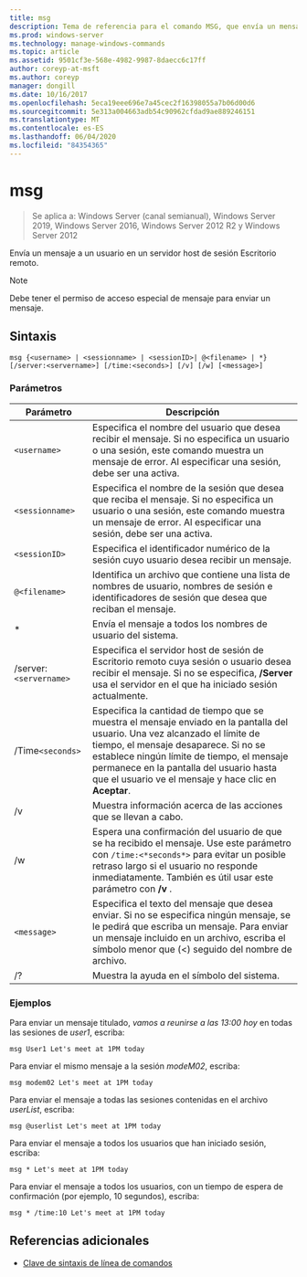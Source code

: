 ```yaml
---
title: msg
description: Tema de referencia para el comando MSG, que envía un mensaje a un usuario en un servidor host de sesión Escritorio remoto
ms.prod: windows-server
ms.technology: manage-windows-commands
ms.topic: article
ms.assetid: 9501cf3e-568e-4982-9987-8daecc6c17ff
author: coreyp-at-msft
ms.author: coreyp
manager: dongill
ms.date: 10/16/2017
ms.openlocfilehash: 5eca19eee696e7a45cec2f16398055a7b06d00d6
ms.sourcegitcommit: 5e313a004663adb54c90962cfdad9ae889246151
ms.translationtype: MT
ms.contentlocale: es-ES
ms.lasthandoff: 06/04/2020
ms.locfileid: "84354365"
---
```

# <a name="msg"></a>msg

> Se aplica a: Windows Server (canal semianual), Windows Server 2019, Windows Server 2016, Windows Server 2012 R2 y Windows Server 2012

Envía un mensaje a un usuario en un servidor host de sesión Escritorio remoto.

> [!NOTE]
> Debe tener el permiso de acceso especial de mensaje para enviar un mensaje.

## <a name="syntax"></a>Sintaxis

```
msg {<username> | <sessionname> | <sessionID>| @<filename> | *} [/server:<servername>] [/time:<seconds>] [/v] [/w] [<message>]
```

### <a name="parameters"></a>Parámetros

| Parámetro | Descripción |
| --------- | ----------- |
| `<username>` | Especifica el nombre del usuario que desea recibir el mensaje. Si no especifica un usuario o una sesión, este comando muestra un mensaje de error. Al especificar una sesión, debe ser una activa. |
| `<sessionname>` | Especifica el nombre de la sesión que desea que reciba el mensaje. Si no especifica un usuario o una sesión, este comando muestra un mensaje de error. Al especificar una sesión, debe ser una activa. |
| `<sessionID>` | Especifica el identificador numérico de la sesión cuyo usuario desea recibir un mensaje. |
| `@<filename>` | Identifica un archivo que contiene una lista de nombres de usuario, nombres de sesión e identificadores de sesión que desea que reciban el mensaje. |
| * | Envía el mensaje a todos los nombres de usuario del sistema. |
| /server:`<servername>` | Especifica el servidor host de sesión de Escritorio remoto cuya sesión o usuario desea recibir el mensaje. Si no se especifica, **/Server** usa el servidor en el que ha iniciado sesión actualmente. |
| /Time`<seconds>` | Especifica la cantidad de tiempo que se muestra el mensaje enviado en la pantalla del usuario. Una vez alcanzado el límite de tiempo, el mensaje desaparece. Si no se establece ningún límite de tiempo, el mensaje permanece en la pantalla del usuario hasta que el usuario ve el mensaje y hace clic en **Aceptar**. |
| /v | Muestra información acerca de las acciones que se llevan a cabo. |
| /w | Espera una confirmación del usuario de que se ha recibido el mensaje. Use este parámetro con `/time:<*seconds*>` para evitar un posible retraso largo si el usuario no responde inmediatamente. También es útil usar este parámetro con **/v** . |
| `<message>` | Especifica el texto del mensaje que desea enviar. Si no se especifica ningún mensaje, se le pedirá que escriba un mensaje. Para enviar un mensaje incluido en un archivo, escriba el símbolo menor que (<) seguido del nombre de archivo. |
| /? | Muestra la ayuda en el símbolo del sistema. |

### <a name="examples"></a>Ejemplos

Para enviar un mensaje titulado, *vamos a reunirse a las 13:00 hoy* en todas las sesiones de *user1*, escriba:

```
msg User1 Let's meet at 1PM today
```

Para enviar el mismo mensaje a la sesión *modeM02*, escriba:

```
msg modem02 Let's meet at 1PM today
```

Para enviar el mensaje a todas las sesiones contenidas en el archivo *userList*, escriba:

```
msg @userlist Let's meet at 1PM today
```

Para enviar el mensaje a todos los usuarios que han iniciado sesión, escriba:

```
msg * Let's meet at 1PM today
```

Para enviar el mensaje a todos los usuarios, con un tiempo de espera de confirmación (por ejemplo, 10 segundos), escriba:

```
msg * /time:10 Let's meet at 1PM today
```

## <a name="additional-references"></a>Referencias adicionales

- [Clave de sintaxis de línea de comandos](command-line-syntax-key.md)

